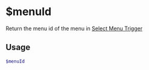 # $menuId

Return the menu id of the menu in [Select Menu Trigger](../../Trigger/menu.md)

## Usage

```bash
$menuId
```

